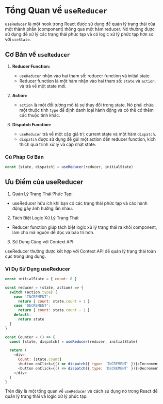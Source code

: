 # Tổng Quan về `useReducer`

`useReducer` là một hook trong React được sử dụng để quản lý trạng thái của một thành phần (component) thông qua một hàm reducer. Nó thường được sử dụng để xử lý các trạng thái phức tạp và có logic xử lý phức tạp hơn so với `useState`.

## Cơ Bản về `useReducer`

1. **Reducer Function:**

   - `useReducer` nhận vào hai tham số: reducer function và initial state.
   - Reducer function là một hàm nhận vào hai tham số: `state` và `action`, và trả về một state mới.

2. **Action:**

   - `action` là một đối tượng mô tả sự thay đổi trong state. Nó phải chứa một thuộc tính `type` để định danh loại hành động và có thể có thêm các thuộc tính khác.

3. **Dispatch Function:**

   - `useReducer` trả về một cặp giá trị: current state và một hàm `dispatch`.
   - `dispatch` được sử dụng để gửi một action đến reducer function, kích thích quá trình xử lý và cập nhật state.

### Cú Pháp Cơ Bản

```jsx
const [state, dispatch] = useReducer(reducer, initialState)
```

## Ưu Điểm của useReducer

1. Quản Lý Trạng Thái Phức Tạp:

- useReducer hữu ích khi bạn có các trạng thái phức tạp và các hành động gây ảnh hưởng lẫn nhau.

2. Tách Biệt Logic Xử Lý Trạng Thái:

- Reducer function giúp tách biệt logic xử lý trạng thái ra khỏi component, làm cho mã nguồn dễ đọc và bảo trì hơn.

3. Sử Dụng Cùng với Context API:

useReducer thường được kết hợp với Context API để quản lý trạng thái toàn cục trong ứng dụng.

### Ví Dụ Sử Dụng useReducer

```js
const initialState = { count: 0 }

const reducer = (state, action) => {
  switch (action.type) {
    case 'INCREMENT':
      return { count: state.count + 1 }
    case 'DECREMENT':
      return { count: state.count - 1 }
    default:
      return state
  }
}

const Counter = () => {
  const [state, dispatch] = useReducer(reducer, initialState)

  return (
    <div>
      Count: {state.count}
      <button onClick={() => dispatch({ type: 'INCREMENT' })}>Increment</button>
      <button onClick={() => dispatch({ type: 'DECREMENT' })}>Decrement</button>
    </div>
  )
}
```

Trên đây là một tổng quan về `useReducer` và cách sử dụng nó trong React để quản lý trạng thái và logic xử lý phức tạp.
